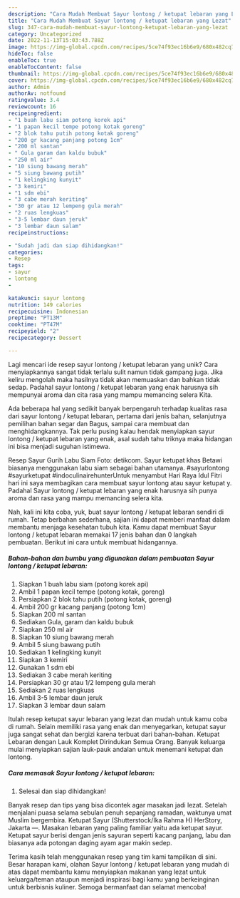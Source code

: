 ```yaml
---
description: "Cara Mudah Membuat Sayur lontong / ketupat lebaran yang Lezat"
title: "Cara Mudah Membuat Sayur lontong / ketupat lebaran yang Lezat"
slug: 347-cara-mudah-membuat-sayur-lontong-ketupat-lebaran-yang-lezat
category: Uncategorized
date: 2022-11-13T15:03:43.788Z
image: https://img-global.cpcdn.com/recipes/5ce74f93ec16b6e9/680x482cq70/sayur-lontong-ketupat-lebaran-foto-resep-utama.jpg
hideToc: false
enableToc: true
enableTocContent: false
thumbnail: https://img-global.cpcdn.com/recipes/5ce74f93ec16b6e9/680x482cq70/sayur-lontong-ketupat-lebaran-foto-resep-utama.jpg
cover: https://img-global.cpcdn.com/recipes/5ce74f93ec16b6e9/680x482cq70/sayur-lontong-ketupat-lebaran-foto-resep-utama.jpg
author: Admin
authorAv: notfound
ratingvalue: 3.4
reviewcount: 16
recipeingredient:
- "1 buah labu siam potong korek api"
- "1 papan kecil tempe potong kotak goreng"
- "2 blok tahu putih potong kotak goreng"
- "200 gr kacang panjang potong 1cm"
- "200 ml santan"
- " Gula garam dan kaldu bubuk"
- "250 ml air"
- "10 siung bawang merah"
- "5 siung bawang putih"
- "1 kelingking kunyit"
- "3 kemiri"
- "1 sdm ebi"
- "3 cabe merah keriting"
- "30 gr atau 12 lempeng gula merah"
- "2 ruas lengkuas"
- "3-5 lembar daun jeruk"
- "3 lembar daun salam"
recipeinstructions:

- "Sudah jadi dan siap dihidangkan!"
categories:
- Resep
tags:
- sayur
- lontong
- 

katakunci: sayur lontong  
nutrition: 149 calories
recipecuisine: Indonesian
preptime: "PT13M"
cooktime: "PT47M"
recipeyield: "2"
recipecategory: Dessert

---
```





Lagi mencari ide resep sayur lontong / ketupat lebaran yang unik? Cara menyiapkannya sangat tidak terlalu sulit namun tidak gampang juga. Jika keliru mengolah maka hasilnya tidak akan memuaskan dan bahkan tidak sedap. Padahal sayur lontong / ketupat lebaran yang enak harusnya sih mempunyai aroma dan cita rasa yang mampu memancing selera Kita.





Ada beberapa hal yang sedikit banyak berpengaruh terhadap kualitas rasa dari sayur lontong / ketupat lebaran, pertama dari jenis bahan, selanjutnya pemilihan bahan segar dan Bagus, sampai cara membuat dan menghidangkannya. Tak perlu pusing kalau hendak menyiapkan sayur lontong / ketupat lebaran yang enak,      asal sudah tahu triknya maka hidangan ini bisa menjadi suguhan istimewa.














Resep Sayur Gurih Labu Siam Foto: detikcom. Sayur ketupat khas Betawi biasanya menggunakan labu siam sebagai bahan utamanya. #sayurlontong #sayurketupat #indoculinairehunterUntuk menyambut Hari Raya Idul Fitri hari ini saya membagikan cara membuat sayur lontong atau sayur ketupat y. Padahal Sayur lontong / ketupat lebaran yang enak harusnya sih punya aroma dan rasa yang mampu memancing selera kita.






Nah, kali ini kita coba, yuk, buat sayur lontong / ketupat lebaran sendiri di rumah. Tetap berbahan sederhana, sajian ini dapat memberi manfaat dalam membantu menjaga kesehatan tubuh kita. Kamu dapat membuat Sayur lontong / ketupat lebaran memakai 17 jenis bahan dan 0 langkah pembuatan. Berikut ini cara untuk membuat hidangannya.

<!--inarticleads1-->

##### Bahan-bahan dan bumbu yang digunakan dalam pembuatan Sayur lontong / ketupat lebaran:

1. Siapkan 1 buah labu siam (potong korek api)
1. Ambil 1 papan kecil tempe (potong kotak, goreng)
1. Persiapkan 2 blok tahu putih (potong kotak, goreng)
1. Ambil 200 gr kacang panjang (potong 1cm)
1. Siapkan 200 ml santan
1. Sediakan  Gula, garam dan kaldu bubuk
1. Siapkan 250 ml air
1. Siapkan 10 siung bawang merah
1. Ambil 5 siung bawang putih
1. Sediakan 1 kelingking kunyit
1. Siapkan 3 kemiri
1. Gunakan 1 sdm ebi
1. Sediakan 3 cabe merah keriting
1. Persiapkan 30 gr atau 1/2 lempeng gula merah
1. Sediakan 2 ruas lengkuas
1. Ambil 3-5 lembar daun jeruk
1. Siapkan 3 lembar daun salam


Itulah resep ketupat sayur lebaran yang lezat dan mudah untuk kamu coba di rumah. Selain memiliki rasa yang enak dan menyegarkan, ketupat sayur juga sangat sehat dan bergizi karena terbuat dari bahan-bahan. Ketupat Lebaran dengan Lauk Komplet Dirindukan Semua Orang. Banyak keluarga mulai menyiapkan sajian lauk-pauk andalan untuk menemani ketupat dan lontong. 

<!--inarticleads2-->

##### Cara memasak Sayur lontong / ketupat lebaran:


1. Selesai dan siap dihidangkan!

Banyak resep dan tips yang bisa dicontek agar masakan jadi lezat. Setelah menjalani puasa selama sebulan penuh sepanjang ramadan, waktunya umat Muslim bergembira. Ketupat Sayur (Shutterstock/Ika Rahma H) HerStory, Jakarta —. Masakan lebaran yang paling familiar yaitu ada ketupat sayur. Ketupat sayur berisi dengan jenis sayuran seperti kacang panjang, labu dan biasanya ada potongan daging ayam agar makin sedep. 

Terima kasih telah menggunakan resep yang tim kami tampilkan di sini. Besar harapan kami, olahan Sayur lontong / ketupat lebaran yang mudah di atas dapat membantu kamu menyiapkan makanan yang lezat untuk keluarga/teman ataupun menjadi inspirasi bagi kamu yang berkeinginan untuk berbisnis kuliner. Semoga bermanfaat dan selamat mencoba!
